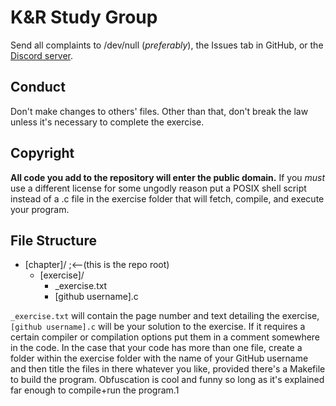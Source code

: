 # K&R Study Group

Send all complaints to /dev/null (*preferably*), the Issues tab in GitHub, or the [Discord server](http://placeholder).

## Conduct

Don't make changes to others' files. Other than that, don't break the law unless it's necessary to complete the exercise.

## Copyright

**All code you add to the repository will enter the public domain.**
If you *must* use a different license for some ungodly reason put a POSIX shell script instead of a .c file in the exercise folder that will fetch, compile, and execute your program.

## File Structure
- [chapter]/ ;<--(this is the repo root)
  -  [exercise]/
     -  _exercise.txt
     - [github username].c

`_exercise.txt` will contain the page number and text detailing the exercise, `[github username].c` will be your solution to the exercise.
If it requires a certain compiler or compilation options put them in a comment somewhere in the code.
In the case that your code has more than one file, create a folder within the exercise folder with the name of your GitHub username and then title the files in there whatever you like, provided there's a Makefile to build the program.
Obfuscation is cool and funny so long as it's explained far enough to compile+run the program.1

